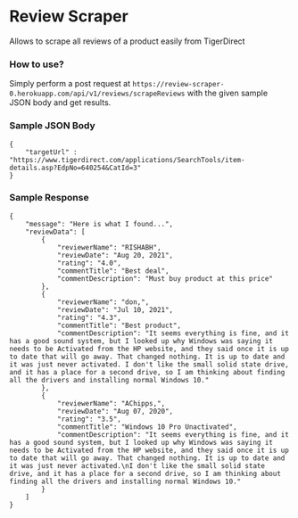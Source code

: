 # Review Scraper
Allows to scrape all reviews of a product easily from TigerDirect

### How to use?
Simply perform a post request at 
`https://review-scraper-0.herokuapp.com/api/v1/reviews/scrapeReviews` with the given sample JSON body and get results.

### Sample JSON Body
```
{
    "targetUrl" : "https://www.tigerdirect.com/applications/SearchTools/item-details.asp?EdpNo=640254&CatId=3"
}
```

### Sample Response
```
{
    "message": "Here is what I found...",
    "reviewData": [
        {
            "reviewerName": "RISHABH",
            "reviewDate": "Aug 20, 2021",
            "rating": "4.0",
            "commentTitle": "Best deal",
            "commentDescription": "Must buy product at this price"
        },
        {
            "reviewerName": "don,",
            "reviewDate": "Jul 10, 2021",
            "rating": "4.3",
            "commentTitle": "Best product",
            "commentDescription": "It seems everything is fine, and it has a good sound system, but I looked up why Windows was saying it needs to be Activated from the HP website, and they said once it is up to date that will go away. That changed nothing. It is up to date and it was just never activated. I don't like the small solid state drive, and it has a place for a second drive, so I am thinking about finding all the drivers and installing normal Windows 10."
        },
        {
            "reviewerName": "AChipps,",
            "reviewDate": "Aug 07, 2020",
            "rating": "3.5",
            "commentTitle": "Windows 10 Pro Unactivated",
            "commentDescription": "It seems everything is fine, and it has a good sound system, but I looked up why Windows was saying it needs to be Activated from the HP website, and they said once it is up to date that will go away. That changed nothing. It is up to date and it was just never activated.\nI don't like the small solid state drive, and it has a place for a second drive, so I am thinking about finding all the drivers and installing normal Windows 10."
        }
    ]
}
```
